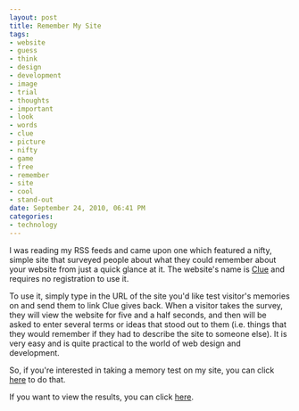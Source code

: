 ```yaml
--- 
layout: post
title: Remember My Site
tags: 
- website
- guess
- think
- design
- development
- image
- trial
- thoughts
- important
- look
- words
- clue
- picture
- nifty
- game
- free
- remember
- site
- cool
- stand-out
date: September 24, 2010, 06:41 PM
categories: 
- technology
---
```

I was reading my RSS feeds and came upon one which featured a nifty, simple site that surveyed people about what they could remember about your website from just a quick glance at it. The website's name is [Clue](http://www.clueapp.com/) and requires no registration to use it.

To use it, simply type in the URL of the site you'd like test visitor's memories on and send them to link Clue gives back. When a visitor takes the survey, they will view the website for five and a half seconds, and then will be asked to enter several terms or ideas that stood out to them (i.e. things that they would remember if they had to describe the site to someone else). It is very easy and is quite practical to the world of web design and development.

So, if you're interested in taking a memory test on my site, you can click [here](http://www.clueapp.com/1474) to do that.

If you want to view the results, you can click [here](http://www.clueapp.com/1474+).
